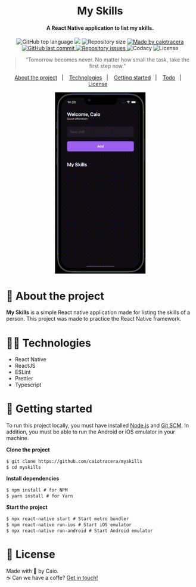 <h1 align="center">
  My Skills
</h1>

<h4 align="center">A React Native application to list my skills. </h4>

<p align="center">
  <img alt="GitHub top language" src="https://img.shields.io/github/languages/top/caiotracera/myskills?color=121015">
  <img src="https://img.shields.io/github/languages/count/caiotracera/myskills?color=121015">
  <img alt="Repository size" src="https://img.shields.io/github/repo-size/caiotracera/myskills?color=121015">
  <a href="https://www.linkedin.com/in/caiotracera/">
    <img alt="Made by caiotracera" src="https://img.shields.io/badge/made%20by-caiotracera-%230172B3?color=121015">
  </a>
  <br />
  <a href="https://github.com/caiotracera/myskills/commits/master">
    <img alt="GitHub last commit" src="https://img.shields.io/github/last-commit/caiotracera/myskills?color=121015">
  </a>
  <a href="https://github.com/caiotracera/myskills/issues">
    <img alt="Repository issues" src="https://img.shields.io/github/issues/caiotracera/myskills?color=121015">
  </a>
  <img alt="Codacy" src="https://img.shields.io/codacy/grade/1a8a5eeff3cb4593a28c3f1ddc68e71a?color=121015" />
  <img alt="License" src="https://img.shields.io/badge/license-MIT-brightgreen?color=121015"/>
</p>

<blockquote align="center">
“Tomorrow becomes never. No matter how small the task, take the first step now.”
</blockquote>

<p align="center">
  <a href="#rocket-about-the-project">About the project</a>&nbsp;&nbsp;&nbsp;|&nbsp;&nbsp;&nbsp;
  <a href="#man_technologist-technologies">Technologies</a>&nbsp;&nbsp;&nbsp;|&nbsp;&nbsp;&nbsp;
  <a href="#wrench-getting-started">Getting started</a>&nbsp;&nbsp;&nbsp;|&nbsp;&nbsp;&nbsp;
  <a href="#pencil2-todo">Todo</a>&nbsp;&nbsp;&nbsp;|&nbsp;&nbsp;&nbsp;
  <a href="#memo-license">License</a>&nbsp;&nbsp;&nbsp;
</p>

<div align="center">
  <img src=".github/mock.gif"/>
</div>

# :rocket: About the project

<b>My Skills</b> is a simple React native application made for listing the skills of a person. This project was made to practice the React Native framework.

# :man_technologist: Technologies

* React Native
* ReactJS
* ESLint
* Prettier
* Typescript

# :wrench: Getting started

To run this project locally, you must have installed <a href="https://nodejs.org/en/" target="_blank">Node.js</a>
and <a href="https://git-scm.com/" target="_blank">Git SCM</a>. In addition, you must be able to run the Android or iOS emulator in your machine.

<b>Clone the project</b>

```shell
$ git clone https://github.com/caiotracera/myskills
$ cd myskills
```
<b>Install dependencies</b>

```shell
$ npm install # for NPM
$ yarn install # for Yarn
```

<b>Start the project</b>

```shell
$ npx react-native start # Start metro bundler
$ npm react-native run-ios # Start iOS emulator
$ npx react-native run-android # Start Android emulator
```


# :memo: License

Made with :sparkling_heart: by Caio.
<br />
:coffee: Can we have a coffe? <a href="https://www.linkedin.com/in/caiotracera/">Get in touch!</a>
